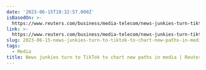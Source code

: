 ```yaml
---
date: '2023-06-15T18:32:57.000Z'
isBasedOn: >-
  https://www.reuters.com/business/media-telecom/news-junkies-turn-tiktok-chart-new-paths-media-2023-06-15/
link: >-
  https://www.reuters.com/business/media-telecom/news-junkies-turn-tiktok-chart-new-paths-media-2023-06-15/
slug: 2023-06-15-news-junkies-turn-to-tiktok-to-chart-new-paths-in-media-or-reuters
tags:
  - Media
title: News junkies turn to TikTok to chart new paths in media | Reuters
---
```


